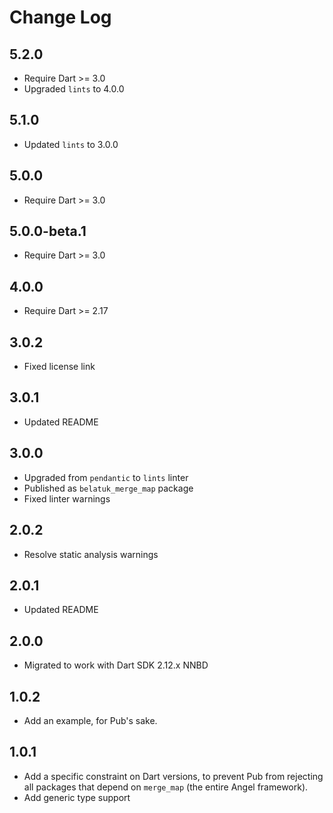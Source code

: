 # Change Log

## 5.2.0

* Require Dart >= 3.0
* Upgraded `lints` to 4.0.0

## 5.1.0

* Updated `lints` to 3.0.0

## 5.0.0

* Require Dart >= 3.0

## 5.0.0-beta.1

* Require Dart >= 3.0

## 4.0.0

* Require Dart >= 2.17

## 3.0.2

* Fixed license link

## 3.0.1

* Updated README

## 3.0.0

* Upgraded from `pendantic` to `lints` linter
* Published as `belatuk_merge_map` package
* Fixed linter warnings

## 2.0.2

* Resolve static analysis warnings

## 2.0.1

* Updated README

## 2.0.0

* Migrated to work with Dart SDK 2.12.x NNBD

## 1.0.2

* Add an example, for Pub's sake.

## 1.0.1

* Add a specific constraint on Dart versions, to prevent Pub from rejecting all packages that depend on
`merge_map` (the entire Angel framework).
* Add generic type support
